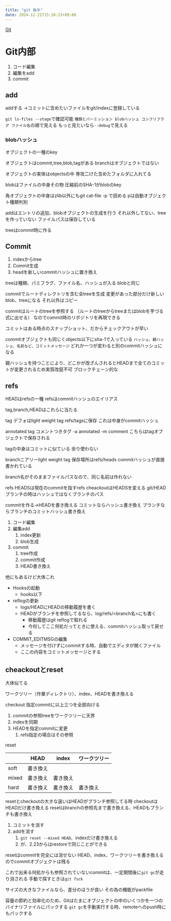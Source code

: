 ```yaml
---
title: "git 後半"
date: 2024-12-21T15:28:23+09:00
---
```

[Git](../../Bar/App/Git.md)

# Git内部

1. コード編集
2. 編集をadd
3. commit

## add
addする
→コミットに含めたいファイルをgit/indexに登録している

`git ls-files --stage`で確認可能
`種類とパーミッション blobハッシュ コンフリフラグ ファイル名`の順で見える
もっと見たいなら`--debug`で見える

### blobハッシュ



オブジェクトの一種のkey

オブジェクトはcommit,tree,blob,tagがある
branchはオブジェクトではない

オブジェクトの実体はobjectsの中
専攻二けた含めたフォルダに入れてる

blobはファイルの中身その物
圧縮前のSHA-1がblobのkey

角オブジェクトの中身はzlib以外にもgit cat-file -p で読める
pは自動オブジェクト種類判別

addはエントリの追加、blobオブジェクトの生成を行う
それ以外してない、treeを作っていない
ファイルパスは保存している

treeはcommit時に作る

## Commit
1. indexからtree
2. Commit生成 
3. headを新しいcommitハッシュに置き換え

treeは種類、パミフラグ、ファイル名、ハッシュが入る
blobと同じ

commitでルートディレクトリを含む全treeを生成
変更があった部分だけ新しいblob、treeになる
それ以外はコピー

commitはルートのtreeを参照する
（ルートのtreeからtreeまたはblobを芋づる式に出せる）
なのでcommit時のリポジトリを再現できる

コミットはある時点のスナップショット、だからチェックアウトが早い

commitオブジェクトも同じくobjects以下にsha-1で入っている
`ハッシュ、親ハッシュ、名前など、コミットメッセージ`
どれか一つが変わると別のcommitハッシュになる

親ハッシュを持つことにより、どこかが改ざんされるとHEADまで全てのコミットが変更されるため実質改竄不可
ブロックチェーン的な

## refs
HEADはrefsの一種
refsはcommitハッシュのエイリアス

tag,branch,HEADはこれらに当たる

tag
デフォはlight weight tag
refs/tagsに保存
これは中身がcommitハッシュ

annotated tag
コメントつきタグ
-a annotated -m comment
こちらはtagオブジェクトで保存される

tagの中身はコミットに似ている
余り使わない

branchニアリーlight weight tag
保存場所はrefs/heads
commitハッシュが直接書かれている

branch名がそのままファイルパスなので、同じ名前は作れない

refs
HEADSは現在のcommitを指すrefs
cheackoutはHEADSを変える
git/HEAD
ブランチの時はハッシュではなくブランチのパス

commitを作る→HEADを書き換える
コミットならハッシュ書き換え
ブランチならブランチのコミットハッシュ書き換え

1. コード編集
2. 編集add
    1. index更新
    2. blob生成
3. commit
    1. tree作成
    2. commit作成
    3. HEAD書き換え

他にもあるけど大体これ
- Hooksの起動
    - hooks以下
- reflogの更新
    - logs/HEADにHEADの移動履歴を書く
    - HEADがブランチを参照してるなら、log/refs/<branch名>にも書く
        - 移動履歴はgit reflogで取れる
        - 今何してここ何処だってときに使える、commitハッシュ取って戻せる
- COMMIT_EDITMSGの編集
    - メッセージを付けずにcommitする時、自動でエディタが開くファイル
    - ここの内容をコミットメッセージとする

## cheackoutとreset
大体似てる

ワークツリー（作業ディレクトリ）、index、HEADを書き換える

checkout
指定commitに以上三つを全部向ける
1. commitの参照treeをワークツリーに天界
2. indexを同期
3. HEADを指定commitに変更
    1. refs指定の場合はその参照

reset

|       | HEAD | index | ワークツリー |
| ----- | ---- | ----- | ------ |
| soft  | 書き換え |       |        |
| mixed | 書き換え | 書き換え  |        |
| hard  | 書き換え | 書き換え  | 書き換え   |

resetとcheckoutの大きな違いはHEADがブランチ参照してる時
checkoutはHEADだけ書き換える
resetはbranchの参照先まで書き換える、HEADもブランチも書き換え

1. コミットを消す
2. addを消す
    1. `git reset --mixed HEAD`、indexだけ書き換える
    2. が、2.23からはrestoreで同じことができる

resetはcommitを完全には消せない
HEAD、index、ワークツリーを書き換えるのでcommitオブジェクトは残る

これで出来る何処からも参照されていないcommitは、一定期間後に`git gc`が走り消される
手動で探すときは`git fsck`

サイズの大きなファイルなら、差分のほうが良い
その為の機能がpackfile

容量の節約と効率化のため、Gitはたまにオブジェクトの中のいくつかを一つのバイナリファイルにパックする
`git gc`を手動実行する時、remoteへのpush時にもパックする

